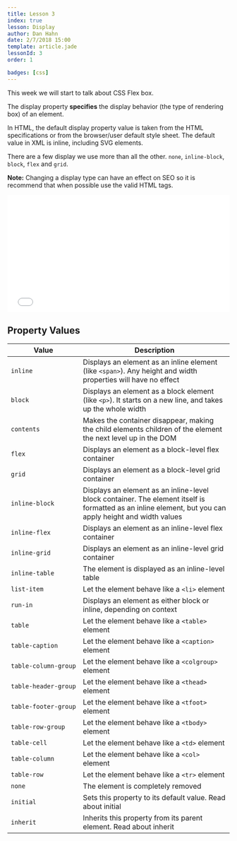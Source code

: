 ```yaml
---
title: Lesson 3
index: true
lesson: Display
author: Dan Hahn
date: 2/7/2018 15:00
template: article.jade
lessonId: 3
order: 1

badges: [css]
---
```


This week we will start to talk about CSS Flex box.

<span class="more"></span>

The display property **specifies** the display behavior (the type of rendering box) of an element.

In HTML, the default display property value is taken from the HTML specifications or from the browser/user default style sheet. The default value in XML is inline, including SVG elements.

There are a few display we use more than all the other.  `none`, `inline-block`, `block`, `flex` and `grid`.

**Note:** Changing a display type can have an effect on SEO so it is recommend that when possible use the valid HTML tags.

<iframe height='265' scrolling='no' title='Display' src='//codepen.io/danhahn/embed/PywEJo/?height=265&theme-id=light&default-tab=result&embed-version=2' frameborder='no' allowtransparency='true' allowfullscreen='true' style='width: 100%;'>See the Pen <a href='https://codepen.io/danhahn/pen/PywEJo/'>Display</a> by Dan Hahn (<a href='https://codepen.io/danhahn'>@danhahn</a>) on <a href='https://codepen.io'>CodePen</a>.
</iframe>

## Property Values
Value | Description
---|---
`inline` | Displays an element as an inline element (like `<span>`). Any height and width properties will have no effect
`block` | Displays an element as a block element (like `<p>`). It starts on a new line, and takes up the whole width
`contents` | Makes the container disappear, making the child elements children of the element the next level up in the DOM
`flex` | Displays an element as a block-level flex container
`grid` | Displays an element as a block-level grid container
`inline-block` | Displays an element as an inline-level block container. The element itself is formatted as an inline element, but you can apply height and width values
`inline-flex` | Displays an element as an inline-level flex container
`inline-grid` | Displays an element as an inline-level grid container
`inline-table` | The element is displayed as an inline-level table
`list-item` | Let the element behave like a `<li>` element
`run-in` | Displays an element as either block or inline, depending on context
`table` | Let the element behave like a `<table>` element
`table-caption` | Let the element behave like a `<caption>` element
`table-column-group` | Let the element behave like a `<colgroup>` element
`table-header-group` | Let the element behave like a `<thead>` element
`table-footer-group` | Let the element behave like a `<tfoot>` element
`table-row-group` | Let the element behave like a `<tbody>` element
`table-cell` | Let the element behave like a `<td>` element
`table-column` | Let the element behave like a `<col>` element
`table-row` | Let the element behave like a `<tr>` element
`none` | The element is completely removed
`initial` | Sets this property to its default value. Read about initial
`inherit` | Inherits this property from its parent element. Read about inherit

<style>
table tr td:first-child code {
  white-space: nowrap;
}
</style>